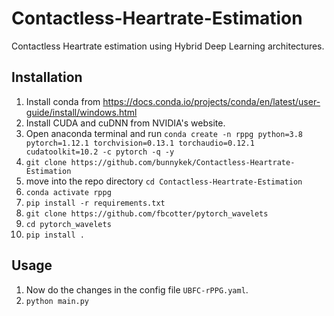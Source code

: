 # Contactless-Heartrate-Estimation
Contactless Heartrate estimation using Hybrid Deep Learning architectures.

## Installation
1. Install conda from https://docs.conda.io/projects/conda/en/latest/user-guide/install/windows.html
2. Install CUDA and cuDNN from NVIDIA's website.
3. Open anaconda terminal and run `conda create -n rppg python=3.8 pytorch=1.12.1 torchvision=0.13.1 torchaudio=0.12.1 cudatoolkit=10.2 -c pytorch -q -y`
4. `git clone https://github.com/bunnykek/Contactless-Heartrate-Estimation`
2. move into the repo directory `cd Contactless-Heartrate-Estimation`
3. `conda activate rppg`
4. `pip install -r requirements.txt`
5. `git clone https://github.com/fbcotter/pytorch_wavelets`
6. `cd pytorch_wavelets`
7. `pip install .`


## Usage
1. Now do the changes in the config file `UBFC-rPPG.yaml`.
2. `python main.py`
